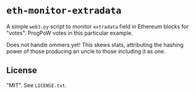 # `eth-monitor-extradata`

A simple `web3.py` script to monitor `extradata` field in Ethereum blocks for "votes".
ProgPoW votes in this particular example.

Does not handle ommers yet! This skews stats, attributing the hashing power of those
producing an uncle to those including it as one.

## License

"MIT". See `LICENSE.txt`.
